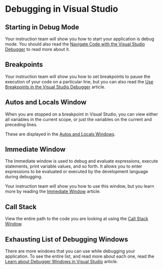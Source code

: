 # Debugging in Visual Studio

## Starting in Debug Mode

Your instruction team will show you how to start your application is debug mode. You should also read the [Navigate Code with the Visual Studio Debugger](https://docs.microsoft.com/en-us/visualstudio/debugger/navigating-through-code-with-the-debugger?view=vs-2017) to read more about it.

## Breakpoints

Your instruction team will show you how to set breakpoints to pause the execution of your code on a particular line, but you can also read the [Use Breakpoints in the Visual Studio Debugger](https://docs.microsoft.com/en-us/visualstudio/debugger/using-breakpoints?view=vs-2017) article.

## Autos and Locals Window

When you are stopped on a breakpoint in Visual Studio, you can view either all variables in the current scope, or just the variables on the current and preceding lines.

These are displayed in the [Autos and Locals Windows](https://docs.microsoft.com/en-us/visualstudio/debugger/autos-and-locals-windows?view=vs-2017).

## Immediate Window

The Immediate window is used to debug and evaluate expressions, execute statements, print variable values, and so forth. It allows you to enter expressions to be evaluated or executed by the development language during debugging.

Your instruction team will show you how to use this window, but you learn more by reading the [Immediate Window](https://docs.microsoft.com/en-us/visualstudio/ide/reference/immediate-window?view=vs-2017) article.

## Call Stack

View the entire path to the code you are looking at using the [Call Stack Window](https://docs.microsoft.com/en-us/visualstudio/debugger/how-to-use-the-call-stack-window?view=vs-2017).

## Exhausting List of Debugging Windows

There are more windows that you can use while debugging your application. To see the entire list, and read more about each one, read the [Learn about Debugger Windows in Visual Studio](https://docs.microsoft.com/en-us/visualstudio/debugger/debugger-windows?view=vs-2017) article.
